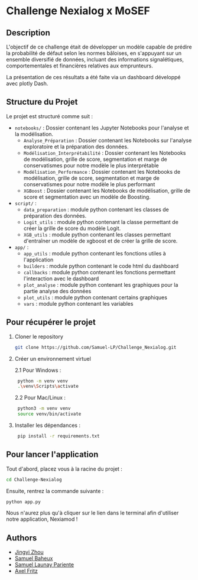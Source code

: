﻿# Challenge Nexialog x MoSEF

## Description

L'objectif de ce challenge était de développer un modèle capable de prédire la probabilité de défaut selon 
les normes bâloises, en s'appuyant sur un ensemble diversifié de données, incluant des informations signalétiques, 
comportementales et financières relatives aux emprunteurs.

La présentation de ces résultats a été faite via un dashboard développé avec plotly Dash.

## Structure du Projet

Le projet est structuré comme suit :

- `notebooks/` : Dossier contenant les Jupyter Notebooks pour l'analyse et la modélisation.
  - `Analyse_Préparation` : Dossier contenant les Notebooks sur l'analyse exploratoire et la préparation des données. 
  - `Modélisation_Interprétabilité` : Dossier contenant les Notebooks de modélisation, grille de score, segmentation et marge de conservatismes pour notre modèle le plus interprétable
  - `Modélisation_Performance` : Dossier contenant les Notebooks de modélisation, grille de score, segmentation et marge de conservatismes pour notre modèle le plus performant
  - `XGBoost` : Dossier contenant les Notebooks de modélisation, grille de score et segmentation avec un modèle de Boosting.
- `script/` : 
  - `data_preparation` : module python contenant les classes de préparation des données.
  - `Logit_utils` : module python contenant la classe permettant de créer la grille de score du modèle Logit.
  - `XGB_utils` : module python contenant les classes permettant d'entraîner un modèle de xgboost et de créer la grille de score.
- `app/` :
  - `app_utils` : module python contenant les fonctions utiles à l'application
  - `builders` : module python contenant le code html du dashboard
  - `callbacks` : module python contenant les fonctions permettant l'interaction avec le dashboard
  - `plot_analyse` : module python contenant les graphiques pour la partie analyse des données
  - `plot_utils` : module python contenant certains graphiques
  - `vars` : module python contenant les variables

## Pour récupérer le projet

1. Cloner le repository

    ```bash
    git clone https://github.com/Samuel-LP/Challenge_Nexialog.git
    ```

2. Créer un environnement virtuel

   2.1 Pour Windows : 
   
   ```bash
    python -m venv venv
    .\venv\Scripts\activate
   ```
   
   2.2  Pour Mac/Linux : 

   ```bash
    python3 -m venv venv
    source venv/bin/activate
   ```

3. Installer les dépendances : 
   ```bash
    pip install -r requirements.txt
   ```

## Pour lancer l'application

Tout d'abord, placez vous à la racine du projet :
```bash
cd Challenge-Nexialog
```

Ensuite, rentrez la commande suivante :

```bash
python app.py
```

Nous n'aurez plus qu'à cliquer sur le lien dans le terminal afin d'utiliser notre application, Nexiamod !
## Authors

- [Jingyi Zhou](https://github.com/ZJY602)
- [Samuel Baheux](https://github.com/SamuelBaheux)
- [Samuel Launay Pariente](https://github.com/samuel-LP)
- [Axel Fritz](https://github.com/AxelFritz1)
